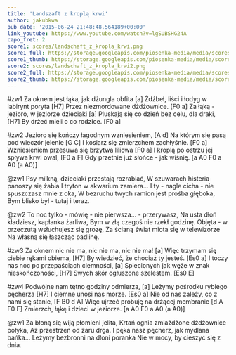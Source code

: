 ```yaml
---
title: 'Landszaft z kroplą krwi'
author: jakubkwa
pub_date: '2015-06-24 21:48:48.564189+00:00'
link_youtube: https://www.youtube.com/watch?v=lgSUBSHG24A
capo_fret: 2
score1: scores/landschaft_z_kropla_krwi.png
score1_full: https://storage.googleapis.com/piosenka-media/media/scores/landschaft_z_kropla_krwi.png
score1_thumb: https://storage.googleapis.com/piosenka-media/media/scores/landschaft_z_kropla_krwi.png.180x0_q85_upscale.jpg
score2: scores/landschaft_z_kropla_krwi2.png
score2_full: https://storage.googleapis.com/piosenka-media/media/scores/landschaft_z_kropla_krwi2.png
score2_thumb: https://storage.googleapis.com/piosenka-media/media/scores/landschaft_z_kropla_krwi2.png.180x0_q85_upscale.jpg
---
```


#zw1
Za oknem jest łąka, jak dżungla obfita [a]
Źdźbeł, liści i łodyg w labirynt poryta [H7]
Przez niezmordowane dżdżownice. [F0 a]
Za łąką - jezioro, w jeziorze dzieciaki [a]
Pluskają się co dzień bez celu, dla draki, [H7]
By drżeć mieli o co rodzice. [F0 a]

#zw2
Jezioro się kończy łagodnym wzniesieniem, [A d]
Na którym się pasą pod wieczór jelenie [G C]
I kosiarz się zmierzchem zachłyśnie. [F0 a]
Wzniesieniem przesuwa się brzytwa liliowa [F0 a]
I kroplą po ostrzu jej spływa krwi owal, [F0 a F]
Gdy przetnie już słońce - jak wiśnię. [a A0 F0 a A0 (a A0)]

@zw1
Psy milkną, dzieciaki przestają rozrabiać,
W szuwarach histeria panoszy się żabia
I tryton w akwarium zamiera...
I ty - nagle cicha - nie spuszczasz mnie z oka,
W bezruchu twych ramion jest prośba głęboka,
Bym blisko był - tutaj i teraz.

@zw2
To noc tylko - mówię - nie pierwsza... - przerywasz,
Na usta dłoń kładziesz, kapłanka żarliwa,
Bym w złą czegoś nie rzekł godzinę.
Objęta - w przeczutą wsłuchujesz się grozę,
Za ścianą świat miota się w telewizorze
Na własną się łaszcząc padlinę.

#zw3
Za oknem nic nie ma, nic nie ma, nic nie ma! [a]
Więc trzymam się ciebie rękami obiema, [H7]
By wiedzieć, że chociaż ty jesteś. [Es0 a]
I toczy nas noc po przepaściach ciemności, [a]
Splecionych jak węże w znak nieskończoności, [H7]
Swych skór ogłuszone szelestem. [Es0 E]

#zw4
Podwójne nam tętno godziny odmierza, [a]
Leżymy pośrodku rybiego pęcherza [H7]
I ciemne unosi nas morze. [Es0 a]
Nie od nas zależy, co z nami się stanie, [F B0 d A]
Więc ujrzeć próbuję na drżącej membranie [d A F0 F]
Zmierzch, łąkę i dzieci w jeziorze. [a A0 F0 a A0 (a A0)]

@zw1
Za błoną się wiją płomieni jelita,
Krtań ognia zmiażdżone dżdżownice połyka,
Aż przestrzeń od żaru drga.
I pęka nasz pęcherz, jak mydlana bańka...
Leżymy bezbronni na dłoni poranka
Nie w mocy, by cieszyć się z dnia.